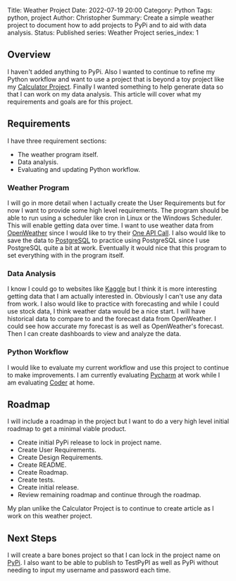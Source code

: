 Title: Weather Project
Date: 2022-07-19 20:00
Category: Python
Tags: python, project
Author: Christopher
Summary: Create a simple weather project to document how to add projects to PyPi and to aid with data analysis.
Status: Published
series: Weather Project
series_index: 1

## Overview

I haven't added anything to PyPi.
Also I wanted to continue to refine my Python workflow and want to use a
project that is beyond a toy project like my 
[Calculator Project]({filename}/python/2022-01-15-calculator_project.md).
Finally I wanted something to help generate data so that I can work on my data
analysis.
This article will cover what my requirements and goals are for this project.

## Requirements

I have three requirement sections:

- The weather program itself.
- Data analysis.
- Evaluating and updating Python workflow.

### Weather Program

I will go in more detail when I actually create the User Requirements but for
now I want to provide some high level requirements.
The program should be able to run using a scheduler like cron in Linux or the
Windows Scheduler.
This will enable getting data over time.
I want to use weather data from [OpenWeather](https://openweathermap.org/)
since I would like to try their 
[One API Call](https://openweathermap.org/api/one-call-3).
I also would like to save the data to [PostgreSQL](https://www.postgresql.org/)
to practice using PostgreSQL since I use PostgreSQL quite a bit at work.
Eventually it would nice that this program to set everything with in the
program itself.

### Data Analysis

I know I could go to websites like [Kaggle](https://www.kaggle.com/) but I
think it is more interesting getting data that I am actually interested in.
Obviously I can't use any data from work.
I also would like to practice with forecasting and while I could use stock
data, I think weather data would be a nice start.
I will have historical data to compare to and the forecast data from
OpenWeather.
I could see how accurate my forecast is as well as OpenWeather's forecast.
Then I can create dashboards to view and analyze the data.

### Python Workflow

I would like to evaluate my current workflow and use this project to continue
to make improvements.
I am currently evaluating [Pycharm](https://www.jetbrains.com/pycharm/) at work
while I am evaluating [Coder](https://github.com/coder/code-server) at home.

## Roadmap

I will include a roadmap in the project but I want to do a very high level
initial roadmap to get a minimal viable product.

- Create initial PyPi release to lock in project name.
- Create User Requirements.
- Create Design Requirements.
- Create README.
- Create Roadmap.
- Create tests.
- Create initial release.
- Review remaining roadmap and continue through the roadmap.

My plan unlike the Calculator Project is to continue to create article as I
work on this weather project.

## Next Steps

I will create a bare bones project so that I can lock in the project name on
[PyPi](https://pypi.org/).
I also want to be able to publish to TestPyPI as well as PyPi without needing
to input my username and password each time.
